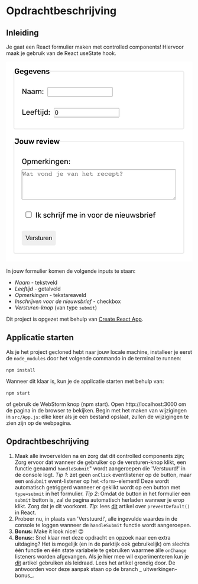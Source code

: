 # Opdrachtbeschrijving

## Inleiding

Je gaat een React formulier maken met controlled components! Hiervoor maak je gebruik van de React useState hook.

![screenshot](src/assets/screenshot.png)

In jouw formulier komen de volgende inputs te staan:

* _Naam_ - tekstveld
* _Leeftijd_ - getalveld
* _Opmerkingen_ - tekstareaveld
* _Inschrijven voor de nieuwsbrief_ - checkbox
* _Versturen-knop_ (van type `submit`)

Dit project is opgezet met behulp van [Create React App](https://github.com/facebook/create-react-app).

## Applicatie starten

Als je het project gecloned hebt naar jouw locale machine, installeer je eerst de `node_modules` door het volgende
commando in de terminal te runnen:

`npm install`

Wanneer dit klaar is, kun je de applicatie starten met behulp van:

`npm start`

of gebruik de WebStorm knop (npm start). Open http://localhost:3000 om de pagina in de browser te bekijken. Begin met
het maken van wijzigingen in `src/App.js`: elke keer als je een bestand opslaat, zullen de wijzigingen te zien zijn op
de webpagina.

## Opdrachtbeschrijving

1. Maak alle invoervelden na en zorg dat dit controlled components zijn;
   Zorg ervoor dat wanneer de gebruiker op de versturen-knop klikt, een functie genaamd `handleSubmit`" wordt
   aangeroepen die 'Verstuurd!' in de console logt. _Tip 1_: zet geen `onClick` eventlistener op de button, maar
   een `onSubmit` event-listener op het `<form>`-element! Deze wordt automatisch getriggerd wanneer er geklikt wordt op
   een button met `type=submit` in het formulier. _Tip 2_: Omdat de button in het formulier een `submit` button is, zal
   de pagina automatisch herladen wanneer je erop klikt. Zorg dat je dit voorkomt.
   _Tip_: lees [dit](https://www.robinwieruch.de/react-preventdefault) artikel over `preventDefault()` in React.
3. Probeer nu, in plaats van 'Verstuurd!', alle ingevulde waardes in de console te loggen wanneer de `handleSubmit`
   functie wordt aangeroepen.
4. **Bonus:** Make it look nice! 😍
5. **Bonus:**: Snel klaar met deze opdracht en opzoek naar een extra uitdaging? Het is mogelijk (en in de parktijk ook
   gebruikelijk) om slechts één functie en één state variabele te gebruiken waarmee álle `onChange` listeners worden
   afgevangen. Als je hier mee wil experimenteren kun
   je [dit](https://www.pluralsight.com/guides/handling-multiple-inputs-with-single-onchange-handler-react)
   artikel gebruiken als leidraad. Lees het artikel grondig door. De antwoorden voor deze aanpak staan op de branch _
   uitwerkingen-bonus_.
